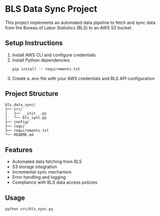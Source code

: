 # BLS Data Sync Project

This project implements an automated data pipeline to fetch and sync data from the Bureau of Labor Statistics (BLS) to an AWS S3 bucket.

## Setup Instructions

1. Install AWS CLI and configure credentials
2. Install Python dependencies:
   ```bash
   pip install -r requirements.txt
   ```
3. Create a .env file with your AWS credentials and BLS API configuration

## Project Structure
```
bls_data_sync/
├── src/
│   ├── __init__.py
│   └── bls_sync.py
├── config/
├── logs/
├── requirements.txt
└── README.md
```

## Features
- Automated data fetching from BLS
- S3 storage integration
- Incremental sync mechanism
- Error handling and logging
- Compliance with BLS data access policies

## Usage
```bash
python src/bls_sync.py
```
